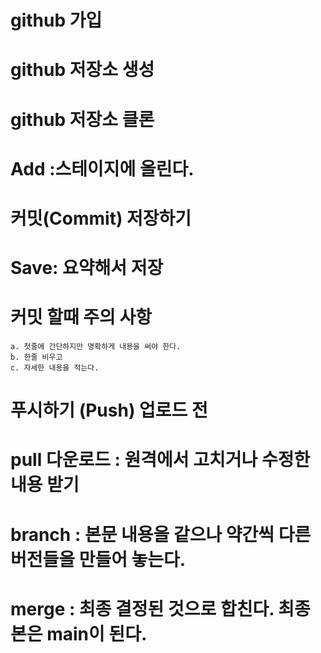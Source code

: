 # github 가입

# github 저장소 생성

# github 저장소 클론

# Add :스테이지에 올린다.

# 커밋(Commit) 저장하기

# Save: 요약해서 저장

# 커밋 할때 주의 사항

    a. 첫줄에 간단하지만 명확하게 내용을 써야 한다.
    b. 한줄 비우고
    c. 자세한 내용을 적는다.

# 푸시하기 (Push) 업로드 전

# pull 다운로드 : 원격에서 고치거나 수정한 내용 받기

# branch : 본문 내용을 같으나 약간씩 다른 버전들을 만들어 놓는다.

# merge : 최종 결정된 것으로 합친다. 최종본은 main이 된다.
